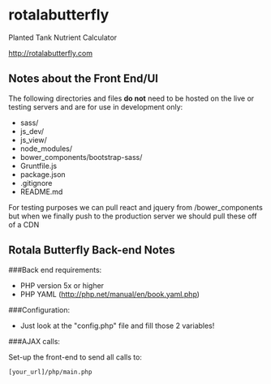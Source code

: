 # rotalabutterfly

Planted Tank Nutrient Calculator

http://rotalabutterfly.com

## Notes about the Front End/UI

The following directories and files **do not** need to be hosted on the live or testing servers and are for use in development only:

* sass/
* js_dev/
* js_view/
* node_modules/
* bower_components/bootstrap-sass/
* Gruntfile.js
* package.json
* .gitignore
* README.md

For testing purposes we can pull react and jquery from /bower_components but when we finally push to the production server we should pull these off of a CDN

## Rotala Butterfly Back-end Notes

###Back end requirements:

* PHP version 5x or higher
* PHP YAML (http://php.net/manual/en/book.yaml.php)

###Configuration:

* Just look at the "config.php" file and fill those 2 variables!


###AJAX calls:

Set-up the front-end to send all calls to:
	
    [your_url]/php/main.php